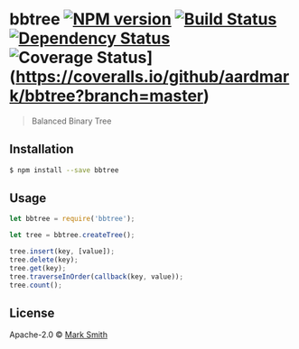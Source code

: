 # bbtree [![NPM version][npm-image]][npm-url] [![Build Status][travis-image]][travis-url] [![Dependency Status][daviddm-image]][daviddm-url] ![Coverage Status](https://coveralls.io/repos/github/aardmark/bbtree/badge.svg?branch=master)](https://coveralls.io/github/aardmark/bbtree?branch=master)
> Balanced Binary Tree

## Installation

```sh
$ npm install --save bbtree
```

## Usage

```js
let bbtree = require('bbtree');

let tree = bbtree.createTree();

tree.insert(key, [value]);
tree.delete(key);
tree.get(key);
tree.traverseInOrder(callback(key, value));
tree.count();
```
## License

Apache-2.0 © [Mark Smith]()


[npm-image]: https://badge.fury.io/js/bbtree.svg
[npm-url]: https://npmjs.org/package/bbtree
[travis-image]: https://travis-ci.org/aardmark/bbtree.svg?branch=master
[travis-url]: https://travis-ci.org/aardmark/bbtree
[daviddm-image]: https://david-dm.org/aardmark/bbtree.svg?theme=shields.io
[daviddm-url]: https://david-dm.org/aardmark/bbtree
